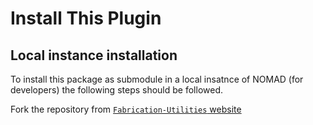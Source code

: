 # Install This Plugin

## Local instance installation

To install this package as submodule in a local insatnce of NOMAD (for developers) the following steps should be followed.

Fork the repository from [`Fabrication-Utilities` website](https://github.com/Trog-404/Fabrication-utilities.git)